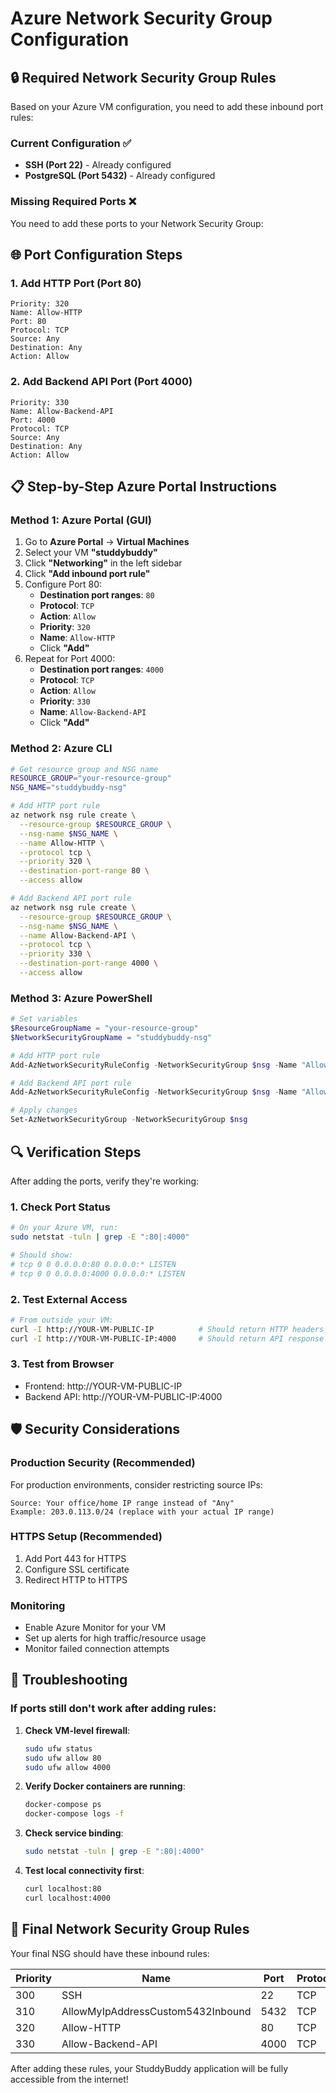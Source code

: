 # Azure Network Security Group Configuration

## 🔒 Required Network Security Group Rules

Based on your Azure VM configuration, you need to add these inbound port rules:

### Current Configuration ✅
- **SSH (Port 22)** - Already configured
- **PostgreSQL (Port 5432)** - Already configured

### Missing Required Ports ❌
You need to add these ports to your Network Security Group:

## 🌐 Port Configuration Steps

### 1. Add HTTP Port (Port 80)
```
Priority: 320
Name: Allow-HTTP
Port: 80
Protocol: TCP
Source: Any
Destination: Any
Action: Allow
```

### 2. Add Backend API Port (Port 4000)
```
Priority: 330
Name: Allow-Backend-API
Port: 4000
Protocol: TCP
Source: Any
Destination: Any
Action: Allow
```

## 📋 Step-by-Step Azure Portal Instructions

### Method 1: Azure Portal (GUI)
1. Go to **Azure Portal** → **Virtual Machines**
2. Select your VM **"studdybuddy"**
3. Click **"Networking"** in the left sidebar
4. Click **"Add inbound port rule"**
5. Configure Port 80:
   - **Destination port ranges**: `80`
   - **Protocol**: `TCP`
   - **Action**: `Allow`
   - **Priority**: `320`
   - **Name**: `Allow-HTTP`
   - Click **"Add"**
6. Repeat for Port 4000:
   - **Destination port ranges**: `4000`
   - **Protocol**: `TCP`
   - **Action**: `Allow`
   - **Priority**: `330`
   - **Name**: `Allow-Backend-API`
   - Click **"Add"**

### Method 2: Azure CLI
```bash
# Get resource group and NSG name
RESOURCE_GROUP="your-resource-group"
NSG_NAME="studdybuddy-nsg"

# Add HTTP port rule
az network nsg rule create \
  --resource-group $RESOURCE_GROUP \
  --nsg-name $NSG_NAME \
  --name Allow-HTTP \
  --protocol tcp \
  --priority 320 \
  --destination-port-range 80 \
  --access allow

# Add Backend API port rule
az network nsg rule create \
  --resource-group $RESOURCE_GROUP \
  --nsg-name $NSG_NAME \
  --name Allow-Backend-API \
  --protocol tcp \
  --priority 330 \
  --destination-port-range 4000 \
  --access allow
```

### Method 3: Azure PowerShell
```powershell
# Set variables
$ResourceGroupName = "your-resource-group"
$NetworkSecurityGroupName = "studdybuddy-nsg"

# Add HTTP port rule
Add-AzNetworkSecurityRuleConfig -NetworkSecurityGroup $nsg -Name "Allow-HTTP" -Access Allow -Protocol Tcp -Direction Inbound -Priority 320 -SourceAddressPrefix * -SourcePortRange * -DestinationAddressPrefix * -DestinationPortRange 80

# Add Backend API port rule
Add-AzNetworkSecurityRuleConfig -NetworkSecurityGroup $nsg -Name "Allow-Backend-API" -Access Allow -Protocol Tcp -Direction Inbound -Priority 330 -SourceAddressPrefix * -SourcePortRange * -DestinationAddressPrefix * -DestinationPortRange 4000

# Apply changes
Set-AzNetworkSecurityGroup -NetworkSecurityGroup $nsg
```

## 🔍 Verification Steps

After adding the ports, verify they're working:

### 1. Check Port Status
```bash
# On your Azure VM, run:
sudo netstat -tuln | grep -E ":80|:4000"

# Should show:
# tcp 0 0 0.0.0.0:80 0.0.0.0:* LISTEN
# tcp 0 0 0.0.0.0:4000 0.0.0.0:* LISTEN
```

### 2. Test External Access
```bash
# From outside your VM:
curl -I http://YOUR-VM-PUBLIC-IP          # Should return HTTP headers
curl -I http://YOUR-VM-PUBLIC-IP:4000     # Should return API response
```

### 3. Test from Browser
- Frontend: http://YOUR-VM-PUBLIC-IP
- Backend API: http://YOUR-VM-PUBLIC-IP:4000

## 🛡️ Security Considerations

### Production Security (Recommended)
For production environments, consider restricting source IPs:

```
Source: Your office/home IP range instead of "Any"
Example: 203.0.113.0/24 (replace with your actual IP range)
```

### HTTPS Setup (Recommended)
1. Add Port 443 for HTTPS
2. Configure SSL certificate
3. Redirect HTTP to HTTPS

### Monitoring
- Enable Azure Monitor for your VM
- Set up alerts for high traffic/resource usage
- Monitor failed connection attempts

## 🔧 Troubleshooting

### If ports still don't work after adding rules:
1. **Check VM-level firewall**:
   ```bash
   sudo ufw status
   sudo ufw allow 80
   sudo ufw allow 4000
   ```

2. **Verify Docker containers are running**:
   ```bash
   docker-compose ps
   docker-compose logs -f
   ```

3. **Check service binding**:
   ```bash
   sudo netstat -tuln | grep -E ":80|:4000"
   ```

4. **Test local connectivity first**:
   ```bash
   curl localhost:80
   curl localhost:4000
   ```

## 📱 Final Network Security Group Rules

Your final NSG should have these inbound rules:

| Priority | Name | Port | Protocol | Source | Destination | Action |
|----------|------|------|----------|--------|-------------|--------|
| 300 | SSH | 22 | TCP | Any | Any | Allow |
| 310 | AllowMyIpAddressCustom5432Inbound | 5432 | TCP | Your IP | Any | Allow |
| 320 | Allow-HTTP | 80 | TCP | Any | Any | Allow |
| 330 | Allow-Backend-API | 4000 | TCP | Any | Any | Allow |

After adding these rules, your StuddyBuddy application will be fully accessible from the internet!
